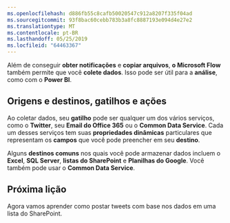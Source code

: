 ```yaml
---
ms.openlocfilehash: d886fb55c8cafb50020547c912a8207f335f04ad
ms.sourcegitcommit: 93f8bac60cebb783b3a8fc8887193e094d4e27e2
ms.translationtype: MT
ms.contentlocale: pt-BR
ms.lasthandoff: 05/25/2019
ms.locfileid: "64463367"
---
```

Além de conseguir **obter notificações** e **copiar arquivos**, **o Microsoft Flow** também permite que você **colete dados**.  Isso pode ser útil para a **análise**, como com o **Power BI**.  

## <a name="sources-and-destinations-triggers-and-actions"></a>Origens e destinos, gatilhos e ações
Ao coletar dados, seu **gatilho** pode ser qualquer um dos vários serviços, como o **Twitter**, seu **Email do Office 365** ou o **Common Data Service**.  Cada um desses serviços tem suas **propriedades dinâmicas** particulares que representam os **campos** que você pode preencher em seu **destino**.

Alguns **destinos comuns** nos quais você pode armazenar dados incluem o **Excel**, **SQL Server**, **listas do SharePoint** e **Planilhas do Google**.  Você também pode usar o **Common Data Service**.

## <a name="next-lesson"></a>Próxima lição
Agora vamos aprender como postar tweets com base nos dados em uma lista do SharePoint. 

